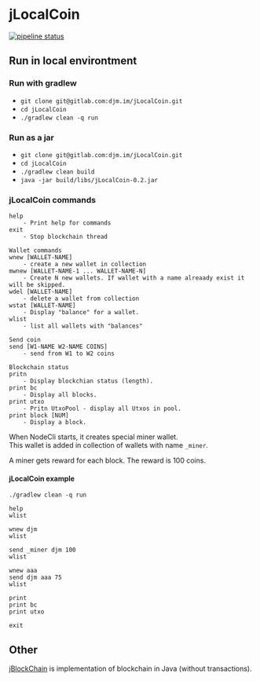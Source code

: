 # jLocalCoin

[![pipeline status](https://gitlab.com/djm.im/jLocalCoin/badges/master/pipeline.svg)](https://gitlab.com/djm.im/jLocalCoin/commits/master)



## Run in local environtment

### Run with gradlew
* `git clone git@gitlab.com:djm.im/jLocalCoin.git`
* `cd jLocalCoin`
* `./gradlew clean -q run`

### Run as a jar
* `git clone git@gitlab.com:djm.im/jLocalCoin.git`
* `cd jLocalCoin`
* `./gradlew clean build`
* `java -jar build/libs/jLocalCoin-0.2.jar`


### jLocalCoin commands 

```text
help
    - Print help for commands
exit
    - Stop blockchain thread

Wallet commands
wnew [WALLET-NAME]
    - create a new wallet in collection
mwnew [WALLET-NAME-1 ... WALLET-NAME-N]
    - Create N new wallets. If wallet with a name alreaady exist it will be skipped.
wdel [WALLET-NAME]
    - delete a wallet from collection
wstat [WALLET-NAME]
    - Display "balance" for a wallet.
wlist
    - list all wallets with "balances"

Send coin
send [W1-NAME W2-NAME COINS]
    - send from W1 to W2 coins

Blockchain status
pritn 
    - Display blockchian status (length).
print bc 
    - Display all blocks.
print utxo
    - Pritn UtxoPool - display all Utxos in pool.
print block [NUM]
    - Display a block.
```

When NodeCli starts, it creates special miner wallet.  
This wallet is added in collection of wallets with name `_miner`.  

A miner gets reward for each block. The reward is 100 coins.

#### jLocalCoin example
```text
./gradlew clean -q run

help
wlist

wnew djm
wlist

send _miner djm 100
wlist

wnew aaa
send djm aaa 75
wlist

print
print bc
print utxo

exit
```

## Other

[jBlockChain](https://gitlab.com/djm.im/jBlockChain) is implementation of blockchain in Java (without transactions).
